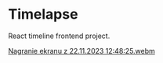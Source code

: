 # Timelapse

React timeline frontend project.

[Nagranie ekranu z 22.11.2023 12:48:25.webm](https://github.com/ylfe-dev/timelapse/assets/111587746/2279ed43-502a-43d2-9d88-b11c0cb4dc16)
